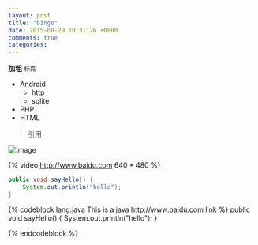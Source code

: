 ```yaml
---
layout: post
title: "bingo"
date: 2015-08-29 10:31:26 +0800
comments: true
categories: 
---
```



**加粗**
`标亮`
- Android
	- http
	- sqlite
- PHP
- HTML

>引用

![image]()

{% video http://www.baidu.com 640 * 480 %}


```java This is java http://www.baidu.com link
public void sayHello() {
	System.out.println("hello");
}
```


{% codeblock lang:java This is a java http://www.baidu.com link %}
public void sayHello() {
	System.out.println("hello");
}
	
{% endcodeblock %}